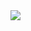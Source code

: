 <img src="https://github-readme-stats.vercel.app/api?username=ravikumarmakwana&show_icons=true&theme=dracula" align="center"/>
